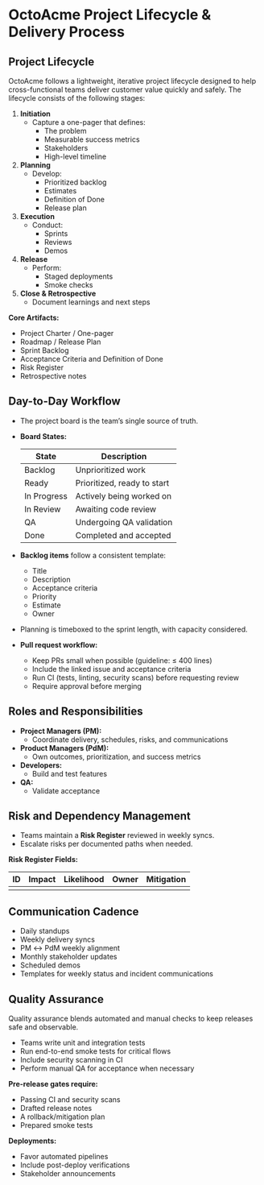 # OctoAcme Project Lifecycle & Delivery Process

## Project Lifecycle

OctoAcme follows a lightweight, iterative project lifecycle designed to help cross-functional teams deliver customer value quickly and safely. The lifecycle consists of the following stages:

1. **Initiation**
    - Capture a one-pager that defines:
        - The problem
        - Measurable success metrics
        - Stakeholders
        - High-level timeline
2. **Planning**
    - Develop:
        - Prioritized backlog
        - Estimates
        - Definition of Done
        - Release plan
3. **Execution**
    - Conduct:
        - Sprints
        - Reviews
        - Demos
4. **Release**
    - Perform:
        - Staged deployments
        - Smoke checks
5. **Close & Retrospective**
    - Document learnings and next steps

**Core Artifacts:**
- Project Charter / One-pager
- Roadmap / Release Plan
- Sprint Backlog
- Acceptance Criteria and Definition of Done
- Risk Register
- Retrospective notes

## Day-to-Day Workflow

- The project board is the team’s single source of truth.
- **Board States:**

  | State         | Description                |
  |---------------|----------------------------|
  | Backlog       | Unprioritized work         |
  | Ready         | Prioritized, ready to start|
  | In Progress   | Actively being worked on   |
  | In Review     | Awaiting code review       |
  | QA            | Undergoing QA validation   |
  | Done          | Completed and accepted     |

- **Backlog items** follow a consistent template:
    - Title
    - Description
    - Acceptance criteria
    - Priority
    - Estimate
    - Owner
- Planning is timeboxed to the sprint length, with capacity considered.
- **Pull request workflow:**
    - Keep PRs small when possible (guideline: ≤ 400 lines)
    - Include the linked issue and acceptance criteria
    - Run CI (tests, linting, security scans) before requesting review
    - Require approval before merging

## Roles and Responsibilities

- **Project Managers (PM):**
    - Coordinate delivery, schedules, risks, and communications
- **Product Managers (PdM):**
    - Own outcomes, prioritization, and success metrics
- **Developers:**
    - Build and test features
- **QA:**
    - Validate acceptance

## Risk and Dependency Management

- Teams maintain a **Risk Register** reviewed in weekly syncs.
- Escalate risks per documented paths when needed.

**Risk Register Fields:**

| ID | Impact | Likelihood | Owner | Mitigation |
|----|--------|------------|-------|------------|
|    |        |            |       |            |

## Communication Cadence

- Daily standups
- Weekly delivery syncs
- PM ↔ PdM weekly alignment
- Monthly stakeholder updates
- Scheduled demos
- Templates for weekly status and incident communications

## Quality Assurance

Quality assurance blends automated and manual checks to keep releases safe and observable.

- Teams write unit and integration tests
- Run end-to-end smoke tests for critical flows
- Include security scanning in CI
- Perform manual QA for acceptance when necessary

**Pre-release gates require:**
- Passing CI and security scans
- Drafted release notes
- A rollback/mitigation plan
- Prepared smoke tests

**Deployments:**
- Favor automated pipelines
- Include post-deploy verifications
- Stakeholder announcements
